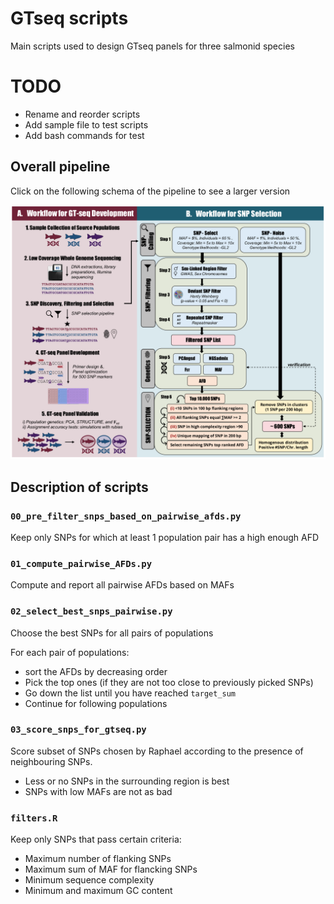 # GTseq scripts

Main scripts used to design GTseq panels for three salmonid species

# TODO

- Rename and reorder scripts
- Add sample file to test scripts
- Add bash commands for test

## Overall pipeline

Click on the following schema of the pipeline to see a larger version

![Schema of the pipeline](pipeline.png)

## Description of scripts

### `00_pre_filter_snps_based_on_pairwise_afds.py`

Keep only SNPs for which at least 1 population pair has a high enough AFD

### `01_compute_pairwise_AFDs.py`

Compute and report all pairwise AFDs based on MAFs

### `02_select_best_snps_pairwise.py`

Choose the best SNPs for all pairs of populations

For each pair of populations:

- sort the AFDs by decreasing order
- Pick the top ones (if they are not too close to previously picked SNPs)
- Go down the list until you have reached `target_sum` <float>
- Continue for following populations

### `03_score_snps_for_gtseq.py`

Score subset of SNPs chosen by Raphael according to the presence of neighbouring SNPs.

- Less or no SNPs in the surrounding region is best
- SNPs with low MAFs are not as bad

### `filters.R`

Keep only SNPs that pass certain criteria:

- Maximum number of flanking SNPs
- Maximum sum of MAF for flancking SNPs
- Minimum sequence complexity
- Minimum and maximum GC content
